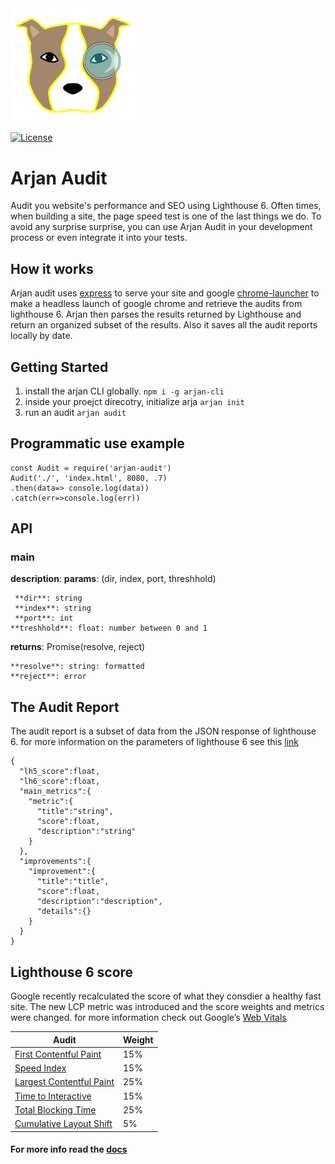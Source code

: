 <img src="https://github.com/arjan-tools/site/blob/master/img/arjan_audit_logo.svg" alt="Arjan Localize" width="200" style="max-width:100%;">

[![License](http://img.shields.io/:license-mit-blue.svg?style=flat-square)](http://gkpty.mit-license.org)

# Arjan Audit

Audit you website's performance and SEO using Lighthouse 6. Often times, when building a site, the page speed test is one of the last things we do. To avoid any surprise surprise, you can use Arjan Audit in your development process or even integrate it into your tests.


## How it works
Arjan audit  uses [express](https://expressjs.com/) to serve your site and google [chrome-launcher](https://github.com/GoogleChrome/chrome-launcher) to make a headless launch of google chrome and retrieve the audits from lighthouse 6. Arjan then parses the results returned by Lighthouse and return an organized subset of the results. Also it saves all the audit reports locally by date.  


## Getting Started 
1. install the arjan CLI globally. `npm i -g arjan-cli`
2. inside your proejct direcotry, initialize arja `arjan init`
3. run an audit `arjan audit`


## Programmatic use example
    const Audit = require('arjan-audit')
    Audit('./', 'index.html', 8080, .7)
    .then(data=> console.log(data))
    .catch(err=>console.log(err))

## API
### main 

**description**:
**params**: (dir, index, port, threshhold)

     **dir**: string
     **index**: string
     **port**: int
    **treshhold**: float: number between 0 and 1

**returns**: Promise(resolve, reject)

    **resolve**: string: formatted
    **reject**: error


## The Audit Report

The audit report is a subset of data from the JSON response of lighthouse 6. for more information on the parameters of lighthouse 6 see this [link](https://github.com/GoogleChrome/lighthouse/blob/master/docs/understanding-results.md#audit-properties)


    {
      "lh5_score":float,
      "lh6_score":float,
      "main_metrics":{
        "metric":{
          "title":"string",
          "score":float,
          "description":"string"
        }
      },
      "improvements":{
        "improvement":{
          "title":"title",
          "score":float,
          "description":"description",
          "details":{}
        }
      }
    }

## Lighthouse 6 score

Google recently recalculated the score of what they consdier a healthy fast site. The new LCP metric was introduced and the score weights and metrics were changed. for more information check out Google’s [Web Vitals](https://web.dev/vitals/) 

| Audit                                                                  | Weight |
| ---------------------------------------------------------------------- | ------ |
| [First Contentful Paint](https://web.dev/first-contentful-paint/)      | 15%    |
| [Speed Index](https://web.dev/speed-index/)                            | 15%    |
| [Largest Contentful Paint](https://web.dev/lcp/)                       | 25%    |
| [Time to Interactive](https://web.dev/interactive/)                    | 15%    |
| [Total Blocking Time](https://web.dev/lighthouse-total-blocking-time/) | 25%    |
| [Cumulative Layout Shift](https://web.dev/cls/)                        | 5%     |

#### For more info read the [docs](https://arjan.tools/docs) 
